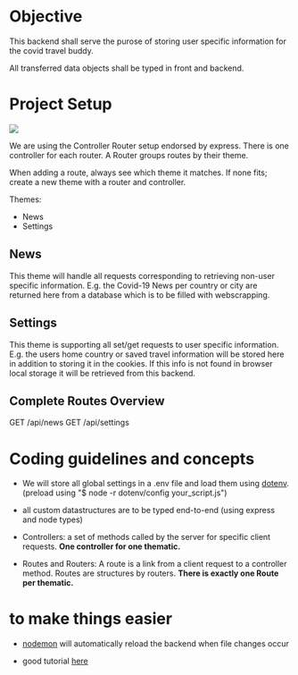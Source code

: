 # Objective

This backend shall serve the purose of storing user specific information for the covid travel buddy.

All transferred data objects shall be typed in front and backend.

# Project Setup

![](https://media.prod.mdn.mozit.cloud/attachments/2016/12/06/14456/6a97461a03a5329243b994347c47f12b/MVC%20Express.png)

We are using the Controller Router setup endorsed by express. There is one controller for each router. A Router groups routes by their theme.

When adding a route, always see which theme it matches. If none fits; create a new theme with a router and controller.

Themes:

- News
- Settings

## News

This theme will handle all requests corresponding to retrieving non-user specific information. E.g. the Covid-19 News per country or city are returned here from a database which is to be filled with webscrapping.

## Settings

This theme is supporting all set/get requests to user specific information. E.g. the users home country or saved travel information will be stored here in addition to storing it in the cookies. If this info is not found in browser local storage it will be retrieved from this backend.

## Complete Routes Overview

GET /api/news
GET /api/settings

# Coding guidelines and concepts

- We will store all global settings in a .env file and load them using [dotenv](https://www.npmjs.com/package/dotenv). (preload using "$ node -r dotenv/config your_script.js")

- all custom datastructures are to be typed end-to-end (using express and node types)

- Controllers: a set of methods called by the server for specific client requests. **One controller for one thematic.**

- Routes and Routers: A route is a link from a client request to a controller method. Routes are structures by routers. **There is exactly one Route per thematic.**

# to make things easier

- [nodemon](https://www.npmjs.com/package/nodemon) will automatically reload the backend when file changes occur

- good tutorial [here](https://medium.com/javascript-in-plain-english/typescript-node-js-express-js-create-a-backend-application-f5110dbe5c19)
